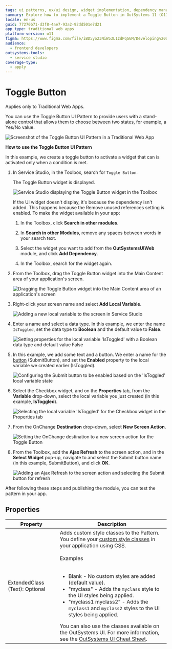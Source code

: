 ```yaml
---
tags: ui patterns, ux/ui design, widget implementation, dependency management, service studio ide
summary: Explore how to implement a Toggle Button in OutSystems 11 (O11) for Traditional Web Apps to manage two-state user interactions.
locale: en-us
guid: 77270b71-d3f8-4ae7-93a2-92dd501e7d21
app_type: traditional web apps
platform-version: o11
figma: https://www.figma.com/file/iBD5yo23NiW53L1zdPqGGM/Developing%20an%20Application?node-id=237:7
audience:
  - frontend developers
outsystems-tools:
  - service studio
coverage-type:
  - apply
---
```


# Toggle Button

<div class="info" markdown="1">

Applies only to Traditional Web Apps.

</div>

You can use the Toggle Button UI Pattern to provide users with a stand-alone control that allows them to choose between two states, for example, a Yes/No value.

![Screenshot of the Toggle Button UI Pattern in a Traditional Web App](images/togglebutton-2-ss.png "Toggle Button UI Pattern")

**How to use the Toggle Button UI Pattern**

In this example, we create a toggle button to activate a widget that can is activated only when a condition is met.

1. In Service Studio, in the Toolbox, search for `Toggle Button`.

    The Toggle Button widget is displayed.

    ![Service Studio displaying the Toggle Button widget in the Toolbox](images/togglebutton-6-ss.png "Toggle Button Widget in Service Studio")

    If the UI widget doesn't display, it's because the dependency isn't added. This happens because the Remove unused references setting is enabled. To make the widget available in your app:

    1. In the Toolbox, click **Search in other modules**.

    1. In **Search in other Modules**, remove any spaces between words in your search text.
    
    1. Select the widget you want to add from the **OutSystemsUIWeb** module, and click **Add Dependency**. 
    
    1. In the Toolbox, search for the widget again.

1. From the Toolbox, drag the Toggle Button widget into the Main Content area of your application's screen.

    ![Dragging the Toggle Button widget into the Main Content area of an application's screen](images/togglebutton-7-ss.png "Dragging Toggle Button Widget")

1. Right-click your screen name and select **Add Local Variable**.

    ![Adding a new local variable to the screen in Service Studio](images/togglebutton-8-ss.png "Adding Local Variable")

1. Enter a name and select a data type. In this example, we enter the name `IsToggled`, set the data type to **Boolean** and the default value to **False**.

    ![Setting properties for the local variable 'IsToggled' with a Boolean data type and default value False](images/togglebutton-9-ss.png "Setting Local Variable Properties")

1. In this example, we add some text and a button. We enter a name for the [button](<../../../../../ref/lang/auto/class-button-widget.md>) (SubmitButton), and set the **Enabled** property to the local variable we created earlier (IsToggled).

    ![Configuring the Submit button to be enabled based on the 'IsToggled' local variable state](images/togglebutton-11-ss.png "Configuring Submit Button")

1. Select the Checkbox widget, and on the **Properties** tab, from the **Variable** drop-down, select the local variable you just created (in this example, **IsToggled**).

    ![Selecting the local variable 'IsToggled' for the Checkbox widget in the Properties tab](images/togglebutton-10-ss.png "Selecting Checkbox Variable") 

1. From the OnChange **Destination** drop-down, select **New Screen Action**.

    ![Setting the OnChange destination to a new screen action for the Toggle Button](images/togglebutton-12-ss.png "Setting OnChange Destination") 

1. From the Toolbox, add the **Ajax Refresh** to the screen action, and in the **Select Widget** pop-up, navigate to and select the Submit button name (in this example, SubmitButton), and click **OK**.

    ![Adding an Ajax Refresh to the screen action and selecting the Submit button for refresh](images/togglebutton-13-ss.png "Adding Ajax Refresh to Screen Action") 

After following these steps and publishing the module, you can test the pattern in your app.

## Properties

| **Property** | **Description** |
|---|---|
| ExtendedClass (Text): Optional | Adds custom style classes to the Pattern. You define your [custom style classes](../../../look-feel/css.md) in your application using CSS.<br/><br/>Examples<br/><br/> <ul><li>Blank - No custom styles are added (default value).</li><li>"myclass" - Adds the ``myclass`` style to the UI styles being applied.</li><li>"myclass1 myclass2" - Adds the ``myclass1`` and ``myclass2`` styles to the UI styles being applied.</li></ul>You can also use the classes available on the OutSystems UI. For more information, see the [OutSystems UI Cheat Sheet](https://outsystemsui.outsystems.com/OutSystemsUIWebsite/CheatSheet). |
